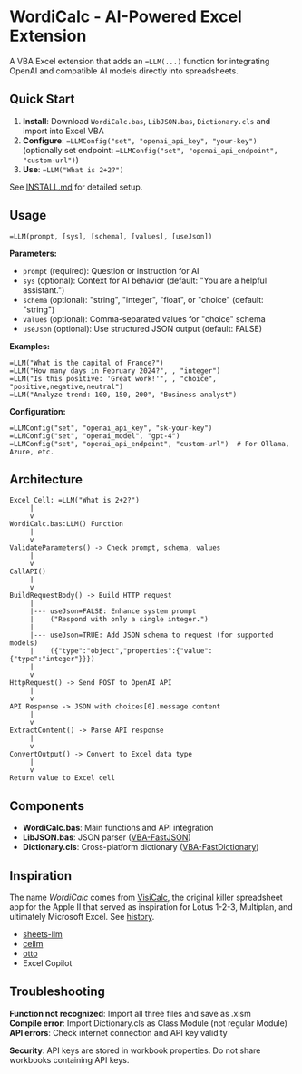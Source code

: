 # WordiCalc - AI-Powered Excel Extension

A VBA Excel extension that adds an `=LLM(...)` function for integrating OpenAI and compatible AI models directly into spreadsheets.

## Quick Start

1. **Install**: Download `WordiCalc.bas`, `LibJSON.bas`, `Dictionary.cls` and import into Excel VBA
2. **Configure**: `=LLMConfig("set", "openai_api_key", "your-key")` (optionally set endpoint: `=LLMConfig("set", "openai_api_endpoint", "custom-url")`)
3. **Use**: `=LLM("What is 2+2?")`

See [INSTALL.md](INSTALL.md) for detailed setup.

## Usage

```excel
=LLM(prompt, [sys], [schema], [values], [useJson])
```

**Parameters:**
- `prompt` (required): Question or instruction for AI
- `sys` (optional): Context for AI behavior (default: "You are a helpful assistant.")
- `schema` (optional): "string", "integer", "float", or "choice" (default: "string")
- `values` (optional): Comma-separated values for "choice" schema
- `useJson` (optional): Use structured JSON output (default: FALSE)

**Examples:**
```excel
=LLM("What is the capital of France?")
=LLM("How many days in February 2024?", , "integer")
=LLM("Is this positive: 'Great work!'", , "choice", "positive,negative,neutral")
=LLM("Analyze trend: 100, 150, 200", "Business analyst")
```

**Configuration:**
```excel
=LLMConfig("set", "openai_api_key", "sk-your-key")
=LLMConfig("set", "openai_model", "gpt-4")
=LLMConfig("set", "openai_api_endpoint", "custom-url")  # For Ollama, Azure, etc.
```

## Architecture

```
Excel Cell: =LLM("What is 2+2?")
     |
     v
WordiCalc.bas:LLM() Function
     |
     v
ValidateParameters() -> Check prompt, schema, values
     |
     v
CallAPI()
     |
     v
BuildRequestBody() -> Build HTTP request
     |
     |--- useJson=FALSE: Enhance system prompt 
     |    ("Respond with only a single integer.")
     |
     |--- useJson=TRUE: Add JSON schema to request (for supported models)
     |    ({"type":"object","properties":{"value":{"type":"integer"}}})
     |
     v
HttpRequest() -> Send POST to OpenAI API
     |
     v
API Response -> JSON with choices[0].message.content
     |
     v
ExtractContent() -> Parse API response
     |
     v
ConvertOutput() -> Convert to Excel data type
     |
     v
Return value to Excel cell
```

## Components

- **WordiCalc.bas**: Main functions and API integration
- **LibJSON.bas**: JSON parser ([VBA-FastJSON](https://github.com/cristianbuse/VBA-FastJSON))
- **Dictionary.cls**: Cross-platform dictionary ([VBA-FastDictionary](https://github.com/cristianbuse/VBA-FastDictionary))

## Inspiration

The name *WordiCalc* comes from [VisiCalc](https://en.wikipedia.org/wiki/VisiCalc), the original killer spreadsheet app for the Apple II that served as inspiration for Lotus 1-2-3, Multiplan, and ultimately Microsoft Excel. See [history](https://en.wikipedia.org/wiki/Microsoft_Excel#Early_history).

* [sheets-llm](https://github.com/nicucalcea/sheets-llm)
* [cellm](https://github.com/getcellm/cellm) 
* [otto](https://ottogrid.ai/)
* Excel Copilot

## Troubleshooting

**Function not recognized**: Import all three files and save as .xlsm  
**Compile error**: Import Dictionary.cls as Class Module (not regular Module)  
**API errors**: Check internet connection and API key validity  

**Security**: API keys are stored in workbook properties. Do not share workbooks containing API keys.
